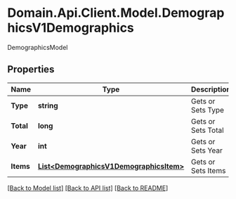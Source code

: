 # Domain.Api.Client.Model.DemographicsV1Demographics
DemographicsModel
## Properties

Name | Type | Description | Notes
------------ | ------------- | ------------- | -------------
**Type** | **string** | Gets or Sets Type | [optional] 
**Total** | **long** | Gets or Sets Total | [optional] 
**Year** | **int** | Gets or Sets Year | [optional] 
**Items** | [**List&lt;DemographicsV1DemographicsItem&gt;**](DemographicsV1DemographicsItem.md) | Gets or Sets Items | [optional] 

[[Back to Model list]](../README.md#documentation-for-models) [[Back to API list]](../README.md#documentation-for-api-endpoints) [[Back to README]](../README.md)

